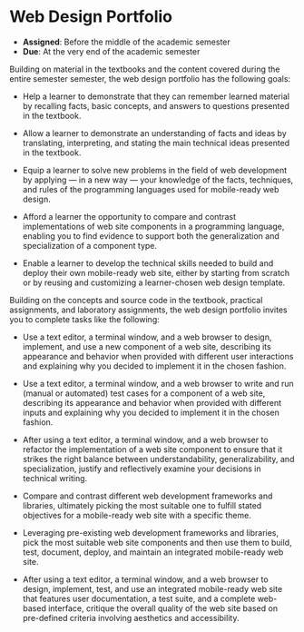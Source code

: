 # Web Design Portfolio

- **Assigned**: Before the middle of the academic semester
- **Due**: At the very end of the academic semester

Building on material in the textbooks and the content covered during the entire
semester semester, the web design portfolio has the following goals:

- Help a learner to demonstrate that they can remember learned material by
  recalling facts, basic concepts, and answers to questions presented in the
  textbook.

- Allow a learner to demonstrate an understanding of facts and ideas by
  translating, interpreting, and stating the main technical ideas presented in
  the textbook.

- Equip a learner to solve new problems in the field of web development by
  applying &mdash; in a new way &mdash; your knowledge of the facts, techniques,
  and rules of the programming languages used for mobile-ready web design.

- Afford a learner the opportunity to compare and contrast implementations of
  web site components in a programming language, enabling you to find evidence
  to support both the generalization and specialization of a component type.

- Enable a learner to develop the technical skills needed to build and deploy
  their own mobile-ready web site, either by starting from scratch or by reusing
  and customizing a learner-chosen web design template.

Building on the concepts and source code in the textbook, practical assignments,
and laboratory assignments, the web design portfolio invites you to complete
tasks like the following:

- Use a text editor, a terminal window, and a web browser to design, implement,
  and use a new component of a web site, describing its appearance and behavior
  when provided with different user interactions and explaining why you decided
  to implement it in the chosen fashion.

- Use a text editor, a terminal window, and a web browser to write and run
  (manual or automated) test cases for a component of a web site, describing its
  appearance and behavior when provided with different inputs and explaining why
  you decided to implement it in the chosen fashion.

- After using a text editor, a terminal window, and a web browser to refactor
  the implementation of a web site component to ensure that it strikes the right
  balance between understandability, generalizability, and specialization,
  justify and reflectively examine your decisions in technical writing.

- Compare and contrast different web development frameworks and libraries,
  ultimately picking the most suitable one to fulfill stated objectives for a
  mobile-ready web site with a specific theme.

- Leveraging pre-existing web development frameworks and libraries, pick the
  most suitable web site components and then use them to build, test, document,
  deploy, and maintain an integrated mobile-ready web site.

- After using a text editor, a terminal window, and a web browser to design,
  implement, test, and use an integrated mobile-ready web site that features
  user documentation, a test suite, and a complete web-based interface, critique
  the overall quality of the web site based on pre-defined criteria involving
  aesthetics and accessibility.
